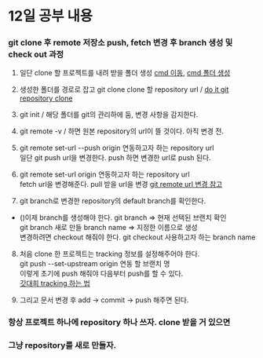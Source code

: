 # 12일 공부 내용
### git clone 후 remote 저장소 push, fetch 변경 후 branch 생성 및 check out 과정
1. 일단 clone 할 프로젝트를 내려 받을 폴더 생성 [cmd 이동](https://m.blog.naver.com/haejoon90/220740593679), [cmd 폴더 생성](https://wonsx.tistory.com/18)  
      
2. 생성한 폴더를 경로로 잡고 git clone clone 할 repository url / [do it git repository clone](https://recoveryman.tistory.com/257)     
     
3. git init / 해당 폴더를 git의 관리하에 둠, 변경 사항을 감지한다.   
    
4. git remote -v / 하면 원본 repository의 url이 뜰 것이다. 아직 변경 전.    
    
5. git remote set-url --push origin 연동하고자 하는 repository url      
    일단 git push url을 변경한다. push 하면 변경한 url로 push 된다.   
    
6. git remote set-url origin 연동하고자 하는 repository url     
    fetch url을 변경해준다. pull 받을 url을 변경 [git remote url 변경 참고](https://wrjeoung.tistory.com/35)   
    
7. git branch로 변경한 repository의 default branch를 확인한다.             
  * ()이제 branch를 생성해야 한다. git branch => 현재 선택된 브랜치 확인               
    git branch 새로 만들 branch name => 지정한 이름으로 생성            
    변경하려면 checkout 해줘야 한다. git checkout 사용하고자 하는 branch name             

8. 처음 clone 한 프로젝트는 tracking 정보를 설정해주어야 한다.        
   git push --set-upstream origin 연동 할 브랜치 명      
   이렇게 초기에 push 해줘야 다음부터 push를 할 수 있다.    
   [갓대희 tracking 하는 법](https://goddaehee.tistory.com/274)
     
9. 그리고 문서 변경 후 add -> commit -> push 해주면 된다.  

### 항상 프로젝트 하나에 repository 하나 쓰자. clone 받을 거 있으면 
### 그냥 repository를 새로 만들자.
   
